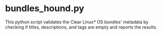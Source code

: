 # bundles_hound.py

This python script validates the Clear Linux* OS bundles' metadata by checking if titles, descriptions, and tags are empty and reports the results.
